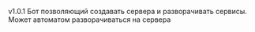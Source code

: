 v1.0.1
Бот позволяющий создавать сервера и разворачивать сервисы.
Может автоматом разворачиваться на сервера
